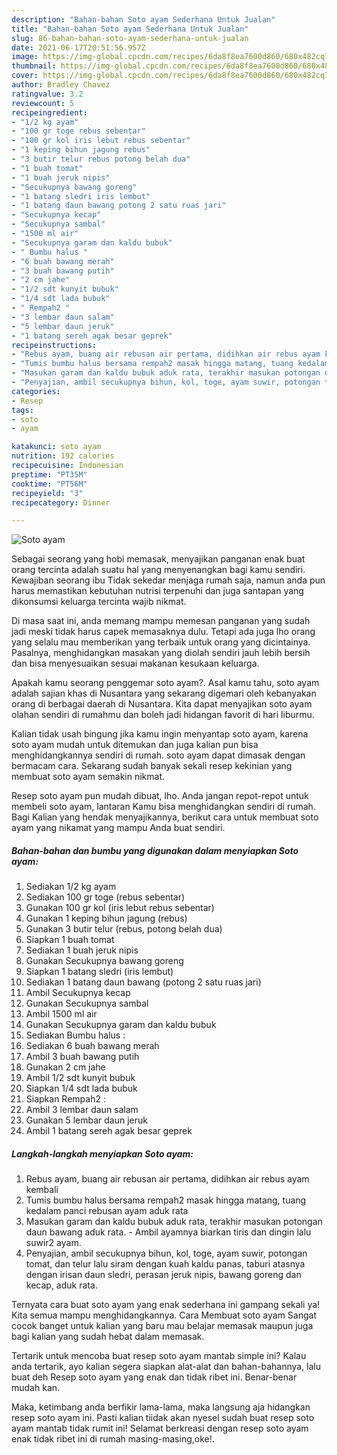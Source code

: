 ```yaml
---
description: "Bahan-bahan Soto ayam Sederhana Untuk Jualan"
title: "Bahan-bahan Soto ayam Sederhana Untuk Jualan"
slug: 86-bahan-bahan-soto-ayam-sederhana-untuk-jualan
date: 2021-06-17T20:51:56.957Z
image: https://img-global.cpcdn.com/recipes/6da8f8ea7600d860/680x482cq70/soto-ayam-foto-resep-utama.jpg
thumbnail: https://img-global.cpcdn.com/recipes/6da8f8ea7600d860/680x482cq70/soto-ayam-foto-resep-utama.jpg
cover: https://img-global.cpcdn.com/recipes/6da8f8ea7600d860/680x482cq70/soto-ayam-foto-resep-utama.jpg
author: Bradley Chavez
ratingvalue: 3.2
reviewcount: 5
recipeingredient:
- "1/2 kg ayam"
- "100 gr toge rebus sebentar"
- "100 gr kol iris lebut rebus sebentar"
- "1 keping bihun jagung rebus"
- "3 butir telur rebus potong belah dua"
- "1 buah tomat"
- "1 buah jeruk nipis"
- "Secukupnya bawang goreng"
- "1 batang sledri iris lembut"
- "1 batang daun bawang potong 2 satu ruas jari"
- "Secukupnya kecap"
- "Secukupnya sambal"
- "1500 ml air"
- "Secukupnya garam dan kaldu bubuk"
- " Bumbu halus "
- "6 buah bawang merah"
- "3 buah bawang putih"
- "2 cm jahe"
- "1/2 sdt kunyit bubuk"
- "1/4 sdt lada bubuk"
- " Rempah2 "
- "3 lembar daun salam"
- "5 lembar daun jeruk"
- "1 batang sereh agak besar geprek"
recipeinstructions:
- "Rebus ayam, buang air rebusan air pertama, didihkan air rebus ayam kembali"
- "Tumis bumbu halus bersama rempah2 masak hingga matang, tuang kedalam panci rebusan ayam aduk rata"
- "Masukan garam dan kaldu bubuk aduk rata, terakhir masukan potongan daun bawang aduk rata. Ambil ayamnya biarkan tiris dan dingin lalu suwir2 ayam."
- "Penyajian, ambil secukupnya bihun, kol, toge, ayam suwir, potongan tomat, dan telur lalu siram dengan kuah kaldu panas, taburi atasnya dengan irisan daun sledri, perasan jeruk nipis, bawang goreng dan kecap, aduk rata."
categories:
- Resep
tags:
- soto
- ayam

katakunci: soto ayam 
nutrition: 192 calories
recipecuisine: Indonesian
preptime: "PT35M"
cooktime: "PT56M"
recipeyield: "3"
recipecategory: Dinner

---
```



![Soto ayam](https://img-global.cpcdn.com/recipes/6da8f8ea7600d860/680x482cq70/soto-ayam-foto-resep-utama.jpg)

Sebagai seorang yang hobi memasak, menyajikan panganan enak buat orang tercinta adalah suatu hal yang menyenangkan bagi kamu sendiri. Kewajiban seorang ibu Tidak sekedar menjaga rumah saja, namun anda pun harus memastikan kebutuhan nutrisi terpenuhi dan juga santapan yang dikonsumsi keluarga tercinta wajib nikmat.

Di masa  saat ini, anda memang mampu memesan panganan yang sudah jadi meski tidak harus capek memasaknya dulu. Tetapi ada juga lho orang yang selalu mau memberikan yang terbaik untuk orang yang dicintainya. Pasalnya, menghidangkan masakan yang diolah sendiri jauh lebih bersih dan bisa menyesuaikan sesuai makanan kesukaan keluarga. 



Apakah kamu seorang penggemar soto ayam?. Asal kamu tahu, soto ayam adalah sajian khas di Nusantara yang sekarang digemari oleh kebanyakan orang di berbagai daerah di Nusantara. Kita dapat menyajikan soto ayam olahan sendiri di rumahmu dan boleh jadi hidangan favorit di hari liburmu.

Kalian tidak usah bingung jika kamu ingin menyantap soto ayam, karena soto ayam mudah untuk ditemukan dan juga kalian pun bisa menghidangkannya sendiri di rumah. soto ayam dapat dimasak dengan bermacam cara. Sekarang sudah banyak sekali resep kekinian yang membuat soto ayam semakin nikmat.

Resep soto ayam pun mudah dibuat, lho. Anda jangan repot-repot untuk membeli soto ayam, lantaran Kamu bisa menghidangkan sendiri di rumah. Bagi Kalian yang hendak menyajikannya, berikut cara untuk membuat soto ayam yang nikamat yang mampu Anda buat sendiri.

<!--inarticleads1-->

##### Bahan-bahan dan bumbu yang digunakan dalam menyiapkan Soto ayam:

1. Sediakan 1/2 kg ayam
1. Sediakan 100 gr toge (rebus sebentar)
1. Gunakan 100 gr kol (iris lebut rebus sebentar)
1. Gunakan 1 keping bihun jagung (rebus)
1. Gunakan 3 butir telur (rebus, potong belah dua)
1. Siapkan 1 buah tomat
1. Sediakan 1 buah jeruk nipis
1. Gunakan Secukupnya bawang goreng
1. Siapkan 1 batang sledri (iris lembut)
1. Sediakan 1 batang daun bawang (potong 2 satu ruas jari)
1. Ambil Secukupnya kecap
1. Gunakan Secukupnya sambal
1. Ambil 1500 ml air
1. Gunakan Secukupnya garam dan kaldu bubuk
1. Sediakan  Bumbu halus :
1. Sediakan 6 buah bawang merah
1. Ambil 3 buah bawang putih
1. Gunakan 2 cm jahe
1. Ambil 1/2 sdt kunyit bubuk
1. Siapkan 1/4 sdt lada bubuk
1. Siapkan  Rempah2 :
1. Ambil 3 lembar daun salam
1. Gunakan 5 lembar daun jeruk
1. Ambil 1 batang sereh agak besar geprek




<!--inarticleads2-->

##### Langkah-langkah menyiapkan Soto ayam:

1. Rebus ayam, buang air rebusan air pertama, didihkan air rebus ayam kembali
1. Tumis bumbu halus bersama rempah2 masak hingga matang, tuang kedalam panci rebusan ayam aduk rata
1. Masukan garam dan kaldu bubuk aduk rata, terakhir masukan potongan daun bawang aduk rata. - Ambil ayamnya biarkan tiris dan dingin lalu suwir2 ayam.
1. Penyajian, ambil secukupnya bihun, kol, toge, ayam suwir, potongan tomat, dan telur lalu siram dengan kuah kaldu panas, taburi atasnya dengan irisan daun sledri, perasan jeruk nipis, bawang goreng dan kecap, aduk rata.




Ternyata cara buat soto ayam yang enak sederhana ini gampang sekali ya! Kita semua mampu menghidangkannya. Cara Membuat soto ayam Sangat cocok banget untuk kalian yang baru mau belajar memasak maupun juga bagi kalian yang sudah hebat dalam memasak.

Tertarik untuk mencoba buat resep soto ayam mantab simple ini? Kalau anda tertarik, ayo kalian segera siapkan alat-alat dan bahan-bahannya, lalu buat deh Resep soto ayam yang enak dan tidak ribet ini. Benar-benar mudah kan. 

Maka, ketimbang anda berfikir lama-lama, maka langsung aja hidangkan resep soto ayam ini. Pasti kalian tiidak akan nyesel sudah buat resep soto ayam mantab tidak rumit ini! Selamat berkreasi dengan resep soto ayam enak tidak ribet ini di rumah masing-masing,oke!.

